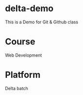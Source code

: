 # delta-demo
This is a Demo for Git &amp; Github class

# Course
Web Development

# Platform
Delta batch